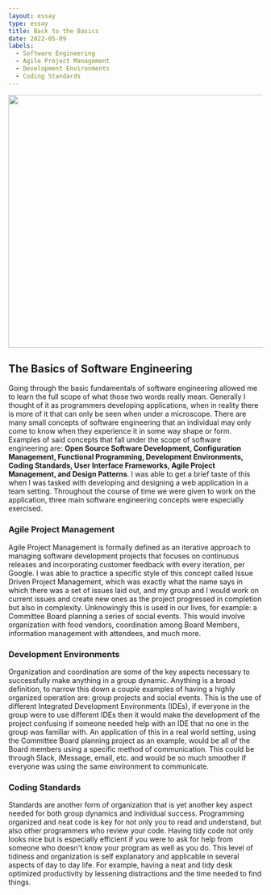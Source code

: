 ```yaml
---
layout: essay
type: essay
title: Back to the Basics
date: 2022-05-09
labels:
  - Software Engineering
  - Agile Project Management
  - Development Environments
  - Coding Standards
---
```


<img src="https://artoftesting.com/wp-content/uploads/2020/01/software-engineering-featured-1280x720.jpg"  width="700" height="500">

## The Basics of Software Engineering
Going through the basic fundamentals of software engineering allowed me to learn the full scope of what those two words really mean. Generally I thought of it as programmers developing applications, when in reality there is more of it that can only be seen when under a microscope. There are many small concepts of software engineering that an individual may only come to know when they experience it in some way shape or form. Examples of said concepts that fall under the scope of software engineering are: <b>Open Source Software Development, Configuration Management, Functional Programming, Development Environments, Coding Standards, User Interface Frameworks, Agile Project Management, and Design Patterns</b>.  I was able to get a brief taste of this when I was tasked with developing and designing a web application in a team setting. Throughout the course of time we were given to work on the application, three main software engineering concepts were especially exercised.

### Agile Project Management
Agile Project Management is formally defined as an iterative approach to managing software development projects that focuses on continuous releases and incorporating customer feedback with every iteration, per Google. I was able to practice a specific style of this concept called Issue Driven Project Management, which was exactly what the name says in which there was a set of issues laid out, and my group and I would work on current issues and create new ones as the project progressed in completion but also in complexity. Unknowingly this is used in our lives, for example: a Committee Board planning a series of social events. This would involve organization with food vendors, coordination among Board Members, information management with attendees, and much more.

### Development Environments
Organization and coordination are some of the key aspects necessary to successfully make anything in a group dynamic. Anything is a broad definition, to narrow this down a couple examples of having a highly organized operation are: group projects and social events. This is the use of different Integrated Development Environments (IDEs), if everyone in the group were to use different IDEs then it would make the development of the project confusing if someone needed help with an IDE that no one in the group was familiar with. An application of this in a real world setting, using the Committee Board planning project as an example, would be all of the Board members using a specific method of communication. This could be through Slack, iMessage, email, etc. and would be so much smoother if everyone was using the same environment to communicate. 

### Coding Standards
Standards are another form of organization that is yet another key aspect needed for both group dynamics and individual success. Programming organized and neat code is key for not only you to read and understand, but also other programmers who review your code. Having tidy code not only looks nice but is especially efficient if you were to ask for help from someone who doesn't know your program as well as you do. This level of tidiness and organization is self explanatory and applicable in several aspects of day to day life. For example, having a neat and tidy desk optimized productivity by lessening distractions and the time needed to find things.